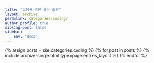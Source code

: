 ```yaml
---
title: "코딩을 위한 좋은 습관"
layout: archive
permalink: categories/coding/
author_profile: true
sibling-post: false
sidebar: 
    nav: "docs"
---
```


{% assign posts = site.categories.coding %}
{% for post in posts %} {% include archive-single.html type=page.entries_layout %} {% endfor %}